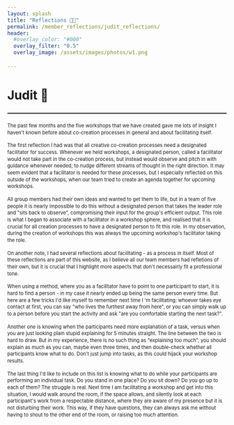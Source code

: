 ```yaml
---
layout: splash
title: "Reflections 🍂🍎"
permalink: /member_reflections/judit_reflections/
header:
  #overlay_color: "#000"
  overlay_filter: "0.5"
  overlay_image: /assets/images/photos/w1.png

---
```


<html lang="en">
<head>
  <meta charset="UTF-8">
  <meta name="viewport" content="width=device-width, initial-scale=1.0">
  <title>Compact Text Example</title>
  <style>
    body {
      /*font-size: 14px; /* Adjust the base font size as needed */
      line-height: 1.4; /* Adjust the line height as needed */
    }
    p {
      margin-bottom: 10px; /* Adjust the paragraph margin as needed */
    }
    small {
      font-size: 80%; /* Adjust the small text size as needed */
    }
    .separator {
      border: 0.5px solid gray; /* Adjust the color and style of the separator as needed */
      margin: 20px 0; /* Adjust the margin around the separator as needed */
    }
  </style>
</head>
<body>

<h1>Judit 🌺</h1>
<hr class="separator">

<p class="content-paragraph"><small>The past few months and the five workshops that we have created gave me lots of insight I haven't known before about co-creation processes in general and about facilitating itself. </small></p>

<p class="content-paragraph"><small>The first reflection I had was that all creative co-creation processes need a designated facilitator for success. Whenever we held workshops, a designated person, called a facilitator would not take part in the co-creation process, but instead would observe and pitch in with guidance whenever needed, to nudge different streams of thought in the right direction. It may seem evident that a facilitator is needed for these processes, but I especially reflected on this outside of the workshops, when our team tried to create an agenda together for upcoming workshops.</small></p> 

<p class="content-paragraph"><small>All group members had their own ideas and wanted to get them to life, but in a team of five people it is nearly impossible to do this without a designated person that takes the leader role and "sits back to observe", compromising their input for the group's efficient output. This role is what I began to associate with a facilitator in a workshop sphere, and realised that it is crucial for all creation processes to have a designated person to fit this role. In my observation, during the creation of workshops this was always the upcoming workshop's facilitator taking the role.</small></p> 

<p class="content-paragraph"><small>On another note, I had several reflections about facilitating - as a process in itself. Most of these reflections are part of this website, as I believe all our team members had refletions of their own, but it is crucial that I highlight more aspects that don't necessairly fit a professional tone.</small></p>

<p class="content-paragraph"><small>When using a method, where you as a facilitator have to point to one participant to start, it is hard to find a person - in my case it nearly ended up being the same person every time. But here are a few tricks I'd like myself to remember next time I 'm facilitating: whoever takes eye contact at first, you can say "who lives the furthest away from here", or you can simply walk up to a person before you start the activity and ask "are you comfortable starting the next task?".</small></p>

<p class="content-paragraph"><small>Another one is knowing when the participants need more explanation of a task, versus when you are just looking plain stupid explaining for 5 minutes straight. The line between the two is hard to draw. But in my experience, there is no such thing as "explaining too much", you should explain as much as you can, maybe even three times, and then double-check whether all participants know what to do. Don't just jump into tasks, as this could hijack your workshop results.</small></p>

<p class="content-paragraph"><small>The last thing I'd like to include on this list is knowing what to do while your participants are performing an individual task. Do you stand in one place? Do you sit down? Do you go up to each of them? The struggle is real. Next time I am facilitating a workshop and get into this situation, I would walk around the room, if the space allows, and silently look at each participant's work from a respectable distance, where they are aware of my presence but it is not disturbing their work. This way, if they have questions, they can always ask me without having to shout to the other end of the room, or raising too much attention.</small></p>
